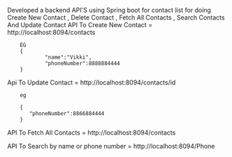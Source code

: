 Developed a backend API'S using Spring boot for contact list for doing Create New Contact , Delete Contact , Fetch All Contacts , Search Contacts And Update Contact
API To Create New Contact = http://localhost:8094/contacts
		
		EG
		{
    		    "name":"Vikki",
    		    "phoneNumber":8888884444
		}

Api To Update Contact = http://localhost:8094/contacts/id

		eg

		{
   		   "phoneNumber":8866884444
		}


API To Fetch All Contacts = http://localhost:8094/contacts

API To Search by name or phone number = http://localhost:8094/Phone

